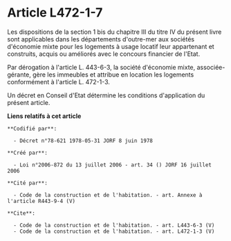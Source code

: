 # Article L472-1-7

Les dispositions de la section 1 bis du chapitre III du titre IV du présent livre sont applicables dans les départements
d'outre-mer aux sociétés d'économie mixte pour les logements à usage locatif leur appartenant et construits, acquis ou
améliorés avec le concours financier de l'Etat.

Par dérogation à l'article L. 443-6-3, la société d'économie mixte, associée-gérante, gère les immeubles et attribue en
location les logements conformément à l'article L. 472-1-3.

Un décret en Conseil d'Etat détermine les conditions d'application du présent article.

**Liens relatifs à cet article**

	**Codifié par**:

	  - Décret n°78-621 1978-05-31 JORF 8 juin 1978

	**Créé par**:

	  - Loi n°2006-872 du 13 juillet 2006 - art. 34 () JORF 16 juillet 2006

	**Cité par**:

	  - Code de la construction et de l'habitation. - art. Annexe à l'article R443-9-4 (V)

	**Cite**:

	  - Code de la construction et de l'habitation. - art. L443-6-3 (V)
	  - Code de la construction et de l'habitation. - art. L472-1-3 (V)
